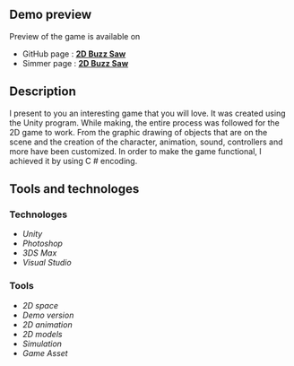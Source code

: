 ## Demo preview ##
Preview of the game is available on
- GitHub page : **[2D Buzz Saw](https://vladimirakolar.github.io/3DBuzz-in-Unity---creating-2D-game/)**
- Simmer page : **[2D Buzz Saw](https://simmer.io/@VladimiraKolar/2d-buzz-saw)**

## Description ##
I present to you an interesting game that you will love. It was created using the Unity program.
 While making, the entire process was followed for the 2D game to work. 
 From the graphic drawing of objects that are on the scene and the creation of the character, animation, sound, controllers and more have been customized. 
 In order to make the game functional, I achieved it by using C # encoding. 

## Tools and technologes ##
### Technologes ###
* *Unity*
* *Photoshop*
* *3DS Max*
* *Visual Studio*

### Tools ###
* *2D space*
* *Demo version*
* *2D animation*
* *2D models*
* *Simulation*
* *Game Asset*
